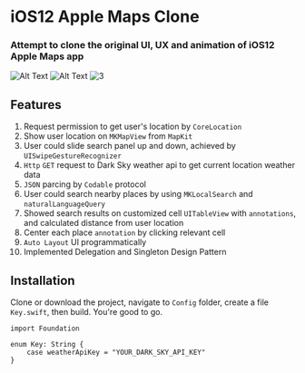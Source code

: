 # iOS12 Apple Maps Clone

### Attempt to clone the original UI, UX and animation of iOS12 Apple Maps app
![Alt Text](https://media.giphy.com/media/5n9q1iy4mE0JEMoxkN/giphy.gif) 
![Alt Text](https://media.giphy.com/media/5wFUxlmrZnd1D2SR5G/giphy.gif)
![3](https://user-images.githubusercontent.com/35972055/53013491-eefb9980-3413-11e9-9f78-0f0c1a40bdff.gif)
## Features
1. Request permission to get user's location by `CoreLocation`
1. Show user location on `MKMapView` from `MapKit`
1. User could slide search panel up and down, achieved by `UISwipeGestureRecognizer`
1. `Http` `GET` request to Dark Sky weather api to get current location weather data
1. `JSON` parcing by `Codable` protocol
1. User could search nearby places by using `MKLocalSearch` and `naturalLanguageQuery`
1. Showed search results on customized cell `UITableView` with `annotations`, and calculated distance from user location
1. Center each place `annotation` by clicking relevant cell
1. `Auto Layout` UI programmatically
1. Implemented Delegation and Singleton Design Pattern

## Installation
Clone or download the project, navigate to `Config` folder, create a file `Key.swift`, then build. You're good to go.
```
import Foundation

enum Key: String {
    case weatherApiKey = "YOUR_DARK_SKY_API_KEY"
}
```
